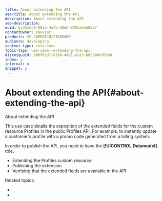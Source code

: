 ```yaml
---
title: About extending the API
seo-title: About extending the API
description: About extending the API
seo-description: 
uuid: bcd51ec0-001a-4afb-b0eb-8783ae2e65b7
contentOwner: sauviat
products: SG_CAMPAIGN/STANDARD
audience: developing
content-type: reference
topic-tags: use-case--extending-the-api
discoiquuid: 09bf02d7-b360-4d01-a2e3-b653886f6068
index: y
internal: n
snippet: y
---
```


# About extending the API{#about-extending-the-api}

About extending the API

This use case details the exposition of the extended fields for the custom resource Profiles in the public Profiles API. For example, to instantly update a customer's profile with a promo code generated from a billing system.

In order to publish the API, you need to have the **[!UICONTROL Datamodel]** role.

* Extending the Profiles custom resource
* Publishing the extension
* Verifying that the extended fields are available in the API

Related topics:

* 
*


